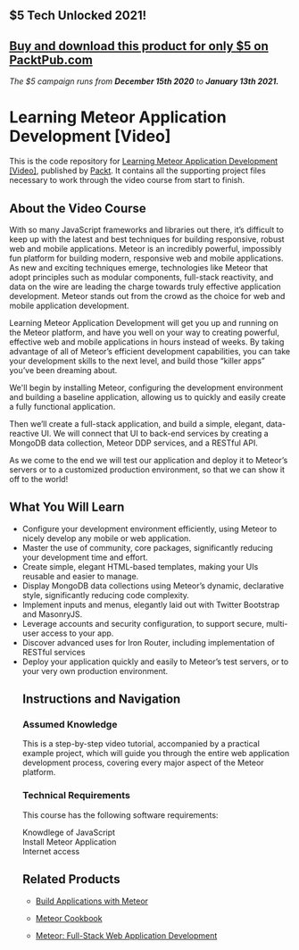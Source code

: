 ## $5 Tech Unlocked 2021!
[Buy and download this product for only $5 on PacktPub.com](https://www.packtpub.com/)
-----
*The $5 campaign         runs from __December 15th 2020__ to __January 13th 2021.__*

# Learning Meteor Application Development [Video]
This is the code repository for [Learning Meteor Application Development [Video]](https://www.packtpub.com/application-development/learning-meteor-application-development-video), published by [Packt](https://www.packtpub.com/?utm_source=github). It contains all the supporting project files necessary to work through the video course from start to finish.
## About the Video Course
With so many JavaScript frameworks and libraries out there, it’s difficult to keep up with the latest and best techniques for building responsive, robust web and mobile applications. Meteor is an incredibly powerful, impossibly fun platform for building modern, responsive web and mobile applications. As new and exciting techniques emerge, technologies like Meteor that adopt principles such as modular components, full-stack reactivity, and data on the wire are leading the charge towards truly effective application development. Meteor stands out from the crowd as the choice for web and mobile application development.

Learning Meteor Application Development will get you up and running on the Meteor platform, and have you well on your way to creating powerful, effective web and mobile applications in hours instead of weeks. By taking advantage of all of Meteor’s efficient development capabilities, you can take your development skills to the next level, and build those “killer apps” you’ve been dreaming about.

We'll begin by installing Meteor, configuring the development environment and building a baseline application, allowing us to quickly and easily create a fully functional application.

Then we’ll create a full-stack application, and build a simple, elegant, data-reactive UI. We will connect that UI to back-end services by creating a MongoDB data collection, Meteor DDP services, and a RESTful API.

As we come to the end we will test our application and deploy it to Meteor’s servers or to a customized production environment, so that we can show it off to the world!
<H2>What You Will Learn</H2>
<DIV class=book-info-will-learn-text>
<UL>
<LI> Configure your development environment efficiently, using Meteor to nicely develop any mobile or web application.
<LI> Master the use of community, core packages, significantly reducing your development time and effort.
<LI> Create simple, elegant HTML-based templates, making your UIs reusable and easier to manage.
<LI> Display MongoDB data collections using Meteor’s dynamic, declarative style, significantly reducing code complexity.
<LI> Implement inputs and menus, elegantly laid out with Twitter Bootstrap and MasonryJS.
<LI> Leverage accounts and security configuration, to support secure, multi-user access to your app.
<LI> Discover advanced uses for Iron Router, including implementation of RESTful services
<LI> Deploy your application quickly and easily to Meteor’s test servers, or to your very own production environment.


## Instructions and Navigation
### Assumed Knowledge
This is a step-by-step video tutorial, accompanied by a practical example project, which will guide you through the entire web application development process, covering every major aspect of the Meteor platform.
### Technical Requirements
This course has the following software requirements:<br/>

Knowdlege of JavaScript <br/>
Install Meteor Application <br/>
Internet access <br/>
 
## Related Products
* [Build Applications with Meteor](https://www.packtpub.com/web-development/build-applications-meteor)

* [Meteor Cookbook](https://www.packtpub.com/web-development/meteor-cookbook)

* [Meteor: Full-Stack Web Application Development](https://www.packtpub.com/web-development/meteor-full-stack-web-application-development)
